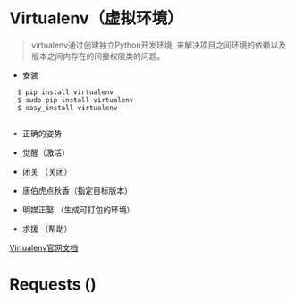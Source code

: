 # Virtualenv（虚拟环境）
  
  > virtualenv通过创建独立Python开发环境, 来解决项目之间环境的依赖以及版本之间内存在的间接权限类的问题。
  
  * 安装
  
  ```
    $ pip install virtualenv
    $ sudo pip install virtualenv
    $ easy_install virtualenv
    
  ```
  
  * 正确的姿势
  
  * 觉醒（激活）
  
  * 闭关 （关闭）
  
  * 唐伯虎点秋香（指定目标版本）
  
  * 明媒正娶 （生成可打包的环境）
  
  * 求援 （帮助）
  
  [Virtualenv官网文档](http://virtualenv.readthedocs.org/)
  


# Requests ()


# 
